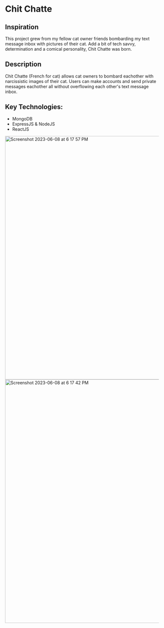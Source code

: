 # Chit Chatte

## Inspiration
This project grew from my fellow cat owner friends bombarding my text message inbox with pictures of their cat. Add a bit of tech savvy, determination and a comical personality, Chit Chatte was born.

## Description
Chit Chatte (French for cat) allows cat owners to bombard eachother with narcissistic images of their cat. Users can make accounts and send private messages eachother all without overflowing each other's text message inbox.

## Key Technologies:
- MongoDB
- ExpressJS & NodeJS
- ReactJS

<img width="799" alt="Screenshot 2023-06-08 at 6 17 57 PM" src="https://github.com/ronneylogs/ChitChatte/assets/104666332/2ed91d0d-3e7e-47fe-84fc-968ca0a95173">




<img width="799" alt="Screenshot 2023-06-08 at 6 17 42 PM" src="https://github.com/ronneylogs/ChitChatte/assets/104666332/dcf83030-481f-4ed6-84e8-15774c03c268">



